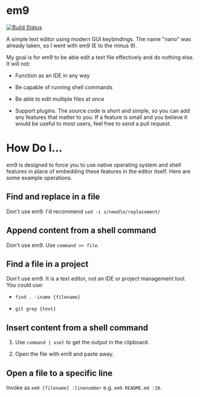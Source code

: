 # em9

[![Build Status](https://travis-ci.org/jncraton/em9.svg?branch=master)](https://travis-ci.org/jncraton/em9)

A simple text editor using modern GUI keybindings. The name "nano" was
already taken, so I went with em9 (E to the minus 9).

My goal is for em9 to be able edit a text file effectively and do nothing
else. It will not:

- Function as an IDE in any way

- Be capable of running shell commands

- Be able to edit multiple files at once

- Support plugins. The source code is short and simple, so you can add
any features that matter to you. If a feature is small and you believe it
would be useful to most users, feel free to send a pull request.

# How Do I...

em9 is designed to force you to use native operating system and shell
features in place of embedding these features in the editor itself. Here
are some example operations.

## Find and replace in a file

Don't use em9. I'd recommend `sed -i s/needle/replacement/`

## Append content from a shell command

Don't use em9. Use `command >> file`.

## Find a file in a project

Don't use em9. It is a text editor, not an IDE or project management
tool. You could use:

- `find . -iname {filename}`

- `git grep {text}`

## Insert content from a shell command

1. Use `command | xsel` to get the output in the clipboard.

2. Open the file with em9 and paste away.

## Open a file to a specific line

Invoke as `em9 [filename] :linenumber` e.g. `em9 README.md :10`.
